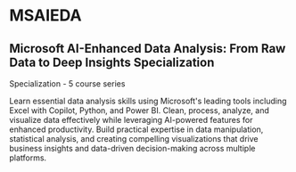 # MSAIEDA
## Microsoft AI-Enhanced Data Analysis: From Raw Data to Deep Insights Specialization

Specialization - 5 course series

Learn essential data analysis skills using Microsoft's leading tools including Excel with Copilot, Python, and Power BI. Clean, process, analyze, and visualize data effectively while leveraging AI-powered features for enhanced productivity. Build practical expertise in data manipulation, statistical analysis, and creating compelling visualizations that drive business insights and data-driven decision-making across multiple platforms.
